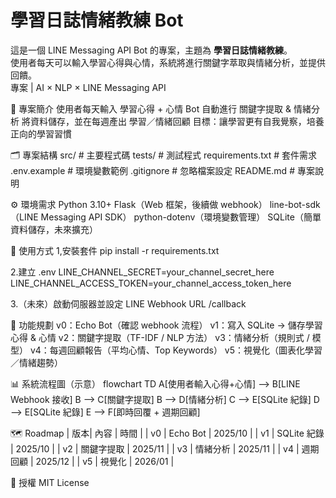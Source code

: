 # 學習日誌情緒教練 Bot

這是一個 LINE Messaging API Bot 的專案，主題為 **學習日誌情緒教練**。  
使用者每天可以輸入學習心得與心情，系統將進行關鍵字萃取與情緒分析，並提供回饋。  
專案 | AI × NLP × LINE Messaging API

📌 專案簡介
使用者每天輸入 學習心得 + 心情
Bot 自動進行 關鍵字提取 & 情緒分析
將資料儲存，並在每週產出 學習／情緒回顧
目標：讓學習更有自我覺察，培養正向的學習習慣

🗂️ 專案結構
src/               # 主要程式碼
tests/             # 測試程式
requirements.txt   # 套件需求
.env.example       # 環境變數範例
.gitignore         # 忽略檔案設定
README.md          # 專案說明

⚙️ 環境需求
Python 3.10+
Flask（Web 框架，後續做 webhook）
line-bot-sdk（LINE Messaging API SDK）
python-dotenv（環境變數管理）
SQLite（簡單資料儲存，未來擴充）

🚀 使用方式
1,安裝套件
pip install -r requirements.txt

2.建立 .env
LINE_CHANNEL_SECRET=your_channel_secret_here
LINE_CHANNEL_ACCESS_TOKEN=your_channel_access_token_here

3.（未來）啟動伺服器並設定 LINE Webhook URL /callback

🧩 功能規劃
 v0：Echo Bot（確認 webhook 流程）
 v1：寫入 SQLite → 儲存學習心得 & 心情
 v2：關鍵字提取（TF-IDF / NLP 方法）
 v3：情緒分析（規則式 / 模型）
 v4：每週回顧報告（平均心情、Top Keywords）
 v5：視覺化（圖表化學習／情緒趨勢）

📊 系統流程圖（示意）
flowchart TD
    A[使用者輸入心得+心情] --> B[LINE Webhook 接收]
    B --> C[關鍵字提取]
    B --> D[情緒分析]
    C --> E[SQLite 紀錄]
    D --> E[SQLite 紀錄]
    E --> F[即時回覆 + 週期回顧]
    
 🗺️ Roadmap
| 版本| 內容        | 時間     |
| v0 | Echo Bot    | 2025/10 |
| v1 | SQLite 紀錄  | 2025/10 |
| v2 | 關鍵字提取    | 2025/11 |
| v3 | 情緒分析      | 2025/11 |
| v4 | 週期回顧     | 2025/12 |
| v5 | 視覺化       | 2026/01 |

📖 授權
MIT License


